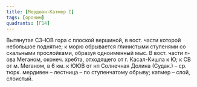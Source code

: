```yaml
---
title: [Мердюан-Катмер I]
tags: [ороним]
quadrants: [Г14]
---
```


Вытянутая СЗ–ЮВ гора с плоской вершиной, в вост. части которой небольшое
поднятие; к морю обрывается глинистыми ступенями со скальными прослойками,
образуя одноименный мыс. В вост. части п-ова Меганом, оконеч. хребта, отходящего
от г. Касал-Кишла к Ю; к СВ от м. Меганом, в 6 км. к ЮЮВ от нп Солнечная Долина
(Судак.) – ср. тюрк. мердивен – лестница – по ступенчатому обрыву; катмер –
слой, слоистый.
